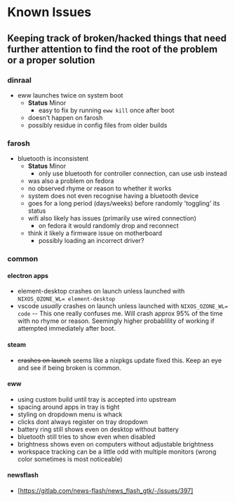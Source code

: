 # Known Issues

## Keeping track of broken/hacked things that need further attention to find the root of the problem or a proper solution

### dinraal

- eww launches twice on system boot
  - **Status** Minor
    - easy to fix by running `eww kill` once after boot
  - doesn't happen on farosh
  - possibly residue in config files from older builds

### farosh

- bluetooth is inconsistent
  - **Status** Minor
    - only use bluetooth for controller connection, can use usb instead
  - was also a problem on fedora
  - no observed rhyme or reason to whether it works
  - system does not even recognise having a bluetooth device
  - goes for a long period (days/weeks) before randomly 'toggling' its status
  - wifi also likely has issues (primarily use wired connection)
    - on fedora it would randomly drop and reconnect
  - think it likely a firmware issue on motherboard
    - possibly loading an incorrect driver?

### common

#### electron apps

- element-desktop crashes on launch unless launched with `NIXOS_OZONE_WL= element-desktop`
- vscode *usually* crashes on launch unless launched with `NIXOS_OZONE_WL= code` -- This one really confuses me. Will crash approx 95% of the time with no rhyme or reason. Seemingly higher probablility of working if attempted immediately after boot.

#### steam

- ~~crashes on launch~~ seems like a nixpkgs update fixed this. Keep an eye and see if being broken is common.

#### eww

- using custom build until tray is accepted into upstream
- spacing around apps in tray is tight
- styling on dropdown menu is whack
- clicks dont always register on tray dropdown
- battery ring still shows even on desktop without battery
- bluetooth still tries to show even when disabled
- brightness shows even on computers without adjustable brightness
- workspace tracking can be a little odd with multiple monitors (wrong color sometimes is most noticeable)

#### newsflash

- [https://gitlab.com/news-flash/news_flash_gtk/-/issues/397]

